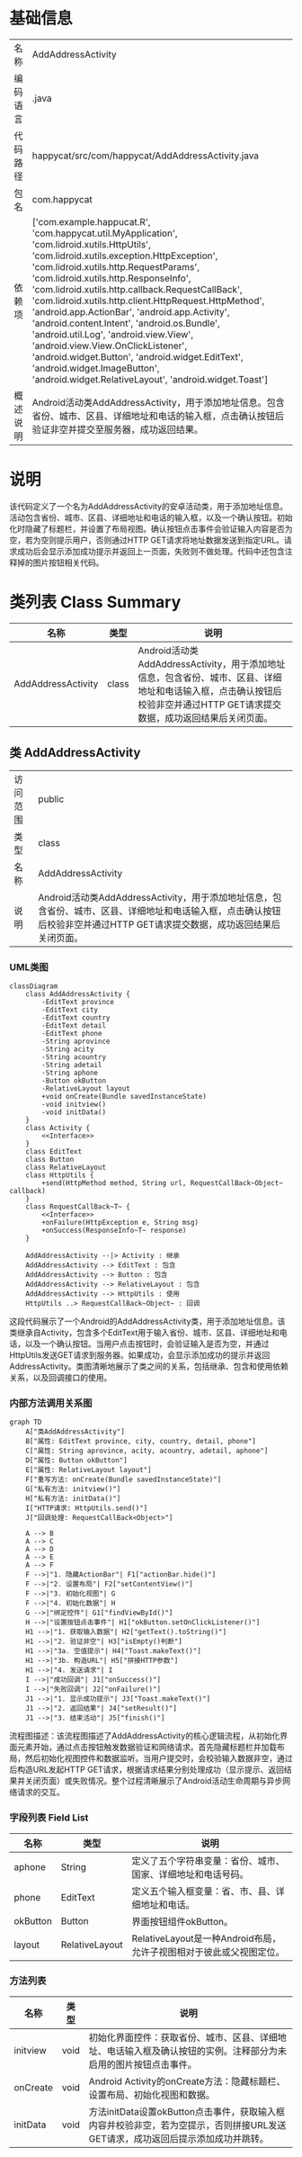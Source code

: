 # 基础信息

|      |      |
|------|------|
| 名称 | AddAddressActivity |
| 编码语言 | .java |
| 代码路径 | happycat/src/com/happycat/AddAddressActivity.java |
| 包名 | com.happycat |
| 依赖项 | ['com.example.happucat.R', 'com.happycat.util.MyApplication', 'com.lidroid.xutils.HttpUtils', 'com.lidroid.xutils.exception.HttpException', 'com.lidroid.xutils.http.RequestParams', 'com.lidroid.xutils.http.ResponseInfo', 'com.lidroid.xutils.http.callback.RequestCallBack', 'com.lidroid.xutils.http.client.HttpRequest.HttpMethod', 'android.app.ActionBar', 'android.app.Activity', 'android.content.Intent', 'android.os.Bundle', 'android.util.Log', 'android.view.View', 'android.view.View.OnClickListener', 'android.widget.Button', 'android.widget.EditText', 'android.widget.ImageButton', 'android.widget.RelativeLayout', 'android.widget.Toast'] |
| 概述说明 | Android活动类AddAddressActivity，用于添加地址信息。包含省份、城市、区县、详细地址和电话的输入框，点击确认按钮后验证非空并提交至服务器，成功返回结果。 |

# 说明

该代码定义了一个名为AddAddressActivity的安卓活动类，用于添加地址信息。活动包含省份、城市、区县、详细地址和电话的输入框，以及一个确认按钮。初始化时隐藏了标题栏，并设置了布局视图。确认按钮点击事件会验证输入内容是否为空，若为空则提示用户，否则通过HTTP GET请求将地址数据发送到指定URL。请求成功后会显示添加成功提示并返回上一页面，失败则不做处理。代码中还包含注释掉的图片按钮相关代码。

# 类列表 Class Summary

| 名称   | 类型  | 说明 |
|-------|------|-------------|
| AddAddressActivity | class | Android活动类AddAddressActivity，用于添加地址信息，包含省份、城市、区县、详细地址和电话输入框，点击确认按钮后校验非空并通过HTTP GET请求提交数据，成功返回结果后关闭页面。 |



## 类 AddAddressActivity

|      |      |
|------|------|
| 访问范围 | public |
| 类型 | class |
| 名称 | AddAddressActivity |
| 说明 | Android活动类AddAddressActivity，用于添加地址信息，包含省份、城市、区县、详细地址和电话输入框，点击确认按钮后校验非空并通过HTTP GET请求提交数据，成功返回结果后关闭页面。 |


### UML类图

```mermaid
classDiagram
    class AddAddressActivity {
        -EditText province
        -EditText city
        -EditText country
        -EditText detail
        -EditText phone
        -String aprovince
        -String acity
        -String acountry
        -String adetail
        -String aphone
        -Button okButton
        -RelativeLayout layout
        +void onCreate(Bundle savedInstanceState)
        -void initview()
        -void initData()
    }
    class Activity {
        <<Interface>>
    }
    class EditText
    class Button
    class RelativeLayout
    class HttpUtils {
        +send(HttpMethod method, String url, RequestCallBack~Object~ callback)
    }
    class RequestCallBack~T~ {
        <<Interface>>
        +onFailure(HttpException e, String msg)
        +onSuccess(ResponseInfo~T~ response)
    }

    AddAddressActivity --|> Activity : 继承
    AddAddressActivity --> EditText : 包含
    AddAddressActivity --> Button : 包含
    AddAddressActivity --> RelativeLayout : 包含
    AddAddressActivity --> HttpUtils : 使用
    HttpUtils ..> RequestCallBack~Object~ : 回调
```

这段代码展示了一个Android的AddAddressActivity类，用于添加地址信息。该类继承自Activity，包含多个EditText用于输入省份、城市、区县、详细地址和电话，以及一个确认按钮。当用户点击按钮时，会验证输入是否为空，并通过HttpUtils发送GET请求到服务器。如果成功，会显示添加成功的提示并返回AddressActivity。类图清晰地展示了类之间的关系，包括继承、包含和使用依赖关系，以及回调接口的使用。


### 内部方法调用关系图

```mermaid
graph TD
    A["类AddAddressActivity"]
    B["属性: EditText province, city, country, detail, phone"]
    C["属性: String aprovince, acity, acountry, adetail, aphone"]
    D["属性: Button okButton"]
    E["属性: RelativeLayout layout"]
    F["重写方法: onCreate(Bundle savedInstanceState)"]
    G["私有方法: initview()"]
    H["私有方法: initData()"]
    I["HTTP请求: HttpUtils.send()"]
    J["回调处理: RequestCallBack<Object>"]

    A --> B
    A --> C
    A --> D
    A --> E
    A --> F
    F -->|"1. 隐藏ActionBar"| F1["actionBar.hide()"]
    F -->|"2. 设置布局"| F2["setContentView()"]
    F -->|"3. 初始化视图"| G
    F -->|"4. 初始化数据"| H
    G -->|"绑定控件"| G1["findViewById()"]
    H -->|"设置按钮点击事件"| H1["okButton.setOnClickListener()"]
    H1 -->|"1. 获取输入数据"| H2["getText().toString()"]
    H1 -->|"2. 验证非空"| H3["isEmpty()判断"]
    H1 -->|"3a. 空值提示"| H4["Toast.makeText()"]
    H1 -->|"3b. 构造URL"| H5["拼接HTTP参数"]
    H1 -->|"4. 发送请求"| I
    I -->|"成功回调"| J1["onSuccess()"]
    I -->|"失败回调"| J2["onFailure()"]
    J1 -->|"1. 显示成功提示"| J3["Toast.makeText()"]
    J1 -->|"2. 返回结果"| J4["setResult()"]
    J1 -->|"3. 结束活动"| J5["finish()"]
```

流程图描述：该流程图描述了AddAddressActivity的核心逻辑流程，从初始化界面元素开始，通过点击按钮触发数据验证和网络请求。首先隐藏标题栏并加载布局，然后初始化视图控件和数据监听。当用户提交时，会校验输入数据非空，通过后构造URL发起HTTP GET请求，根据请求结果分别处理成功（显示提示、返回结果并关闭页面）或失败情况。整个过程清晰展示了Android活动生命周期与异步网络请求的交互。

### 字段列表 Field List

| 名称  | 类型  | 说明 |
|-------|-------|------|
| aphone | String | 定义了五个字符串变量：省份、城市、国家、详细地址和电话号码。 |
| phone | EditText | 定义五个输入框变量：省、市、县、详细地址和电话。 |
| okButton | Button | 界面按钮组件okButton。 |
| layout | RelativeLayout | RelativeLayout是一种Android布局，允许子视图相对于彼此或父视图定位。 |

### 方法列表

| 名称  | 类型  | 说明 |
|-------|-------|------|
| initview | void | 初始化界面控件：获取省份、城市、区县、详细地址、电话输入框及确认按钮的实例。注释部分为未启用的图片按钮点击事件。 |
| onCreate | void | Android Activity的onCreate方法：隐藏标题栏、设置布局、初始化视图和数据。 |
| initData | void | 方法initData设置okButton点击事件，获取输入框内容并校验非空，若为空提示，否则拼接URL发送GET请求，成功返回后提示添加成功并跳转。 |




